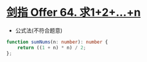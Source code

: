 
# [剑指 Offer 64. 求1+2+…+n](https://leetcode-cn.com/problems/qiu-12n-lcof/)

- 公式法(不符合题意)

```ts
function sumNums(n: number): number {
    return ((1 + n) * n) / 2;
};
```
